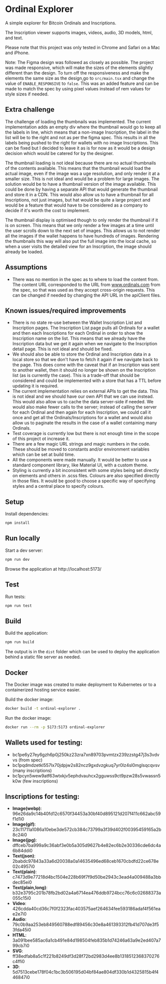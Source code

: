 # Ordinal Explorer

A simple explorer for Bitcoin Ordinals and Inscriptions.

The Inscription viewer supports images, videos, audio, 3D models, html, and text.

Please note that this project was only tested in Chrome and Safari on a Mac and iPhone.

Note:
The Figma design was followed as closely as possible. The project was made responsive, which will make the sizes of the elements slightly different than the design. To turn off the responsiveness and make the elements the same size as the design,go to `src/main.tsx` and change the value of `ENABLE_RESPONSIVE` to `false`. This was an added feature and can be made to match the spec by using pixel values instead of rem values for style sizes if needed.

## Extra challenge

The challenge of loading the thumbnails was implemented. The current implementation adds an empty div where the thumbnail would go to keep all the labels in line, which means that a non-image Inscription, the label in the list will be to the right and not as per the figma spec. This results in all the labels being pushed to the right for wallets with no image Inscriptions. This can be fixed but I decided to leave it as is for now as it would be a design decision which would be catered for by the designer.

The thumbnail loading is not ideal because there are no actual thumbnails of the contents available. This means that the thumbnail would load the actual image, even if the image was a uge resolution, and only render it at a smaller size. This is not ideal and would be a problem for large images. The solution would be to have a thumbnail version of the image available. This could be done by having a separate API that would generate the thumbnail and store it in a CDN. This would also allow us to have a thumbnail for all Inscriptions, not just images, but hat would be quite a large project and would be a feature that would have to be considered as a company to decide if it's worth the cost to implement.

The thumbnail display is optimised though to only render the thumbnail if it is on screen. This means that we only render a few images at a time until the user scrolls down to the next set of images. This allows us to not render all the images if the wallet happens to have hundreds of images. Rendering the thumbnails this way will also put the full image into the local cache, so when a user visits the detailed view for an Inscription, the image should already be loaded.

## Assumptions
- There was no mention in the spec as to where to load the content from. The content URL corresponded to the URL from www.ordinals.com from the spec, so that was used as they accept cross-origin requests. This can be changed if needed by changing the API URL in the apiClient files.

## Known issues/required improvements
- There is no state re-use between the Wallet Inscription List and Inscription pages. The Inscription List page pulls all Ordinals for a wallet and then each Inscriptions for each Ordinal in order to show the Inscription name on the list. This means that we already have the Inscription data but we get it again when we navigate to the Inscription detail page. This is not ideal and should be fixed.
- We should also be able to store the Ordinal and Inscription data in a local store so that we don't have to fetch it again if we navigate back to the page. This does come with the caveat that if an Inscription was sent to another wallet, then it should no longer be shown on the Inscription list (as is currently the case). This is a trade-off that should be considered and could be implemented with a store that has a TTL before updating it is required.
- The current implementation relies on external APIs to get the data. This is not ideal and we should have our own API that we can use instead. This would also allow us to cache the data server-side if needed. We would also make fewer calls to the server; instead of calling the server for each Ordinal and then again for each Inscription, we could call it once and get all the Ordinals/Inscriptions for a wallet and would also allow us to paginate the results in the case of a wallet containing many Ordinals.
- Test coverage is currently low but there is not enough time in the scope of this project ot increase it.
- There are a few magic URL strings and magic numbers in the code. These should be moved to constants and/or environment variables which can be set at build time.
- All the components were made manually. It would be better to use a standard component library, like Material UI, with a custom theme.
- Styling is currently a bit inconsistent with some styles being set directly on elements and others in .scss files. Colours are also specified directly in those files. It would be good to choose a specific way of specifying styles and a central place to specify colours.

## Setup

Install dependencies:

```bash
npm install
```

## Run locally

Start a dev server:

```bash
npm run dev
```

Browse the application at http://localhost:5173/

## Test

Run tests:

  ```bash
  npm run test
  ```

## Build

Build the application:

```bash
npm run build
```

The output is in the `dist` folder which can be used to deploy the application behind a static file server as needed.

## Docker

The Docker image was created to make deployment to Kubernetes or to a containerized hosting service easier.

Build the docker image:

```bash
docker build -t ordinal-explorer .
```

Run the docker image:

```bash
docker run --rm -p 5173:5173 ordinal-explorer
```

## Wallets used for testing:
- bc1pe6y27ey6gzh6p0j250kz23zra7xn89703pvmtzx239zzstg47j3s3vdvvs (from spec)
- bc1pqdmdzetkl557lx70jdpjw2s82ncz9gxdvzgkuq7yr0lz4sl0mglsqcqvsv (many inscriptions)
- bc1pcyn5wew9atf63wtxkjv5ephdvauhcx2gguwss9ct9pzw28s5vwassn5k0w (few inscriptions)

## Inscriptions for testing:

- **Image(webp)**: 96e26da9c14b40fd12c6570f34453a30bf40d895121d207f411c662abc59f1d1i0
- **Image(gif)**: 23c11711a1086a10ebe3de572cb384c73799a3f39d402f00395459165a2b8c24i0
- **Image(jpg)**: dffceb7ba999a9c36abf3e0b5a305d9627b4e82ec6b2e30336cde6dc4a6b84ddi0
- **Text(json)**: 2babdc97843a33a6d20038a0a14635496ed68ceb1670cbdfd22ce678e02c4957i0
- **Text(plain)**: c7473d9e77218d4bc1504e228b69f7f9d50be2943c3ead4a009488a3bbdec85ei0
- **Text(plain,long)**: b32e3795c201b78fb2bd02a4a6714ea476ddb9724bcc76c6c02688373a055c15i0
- **Video**: 426cdda40cd36c7f0f2323fac403575aef264634fee593186adaf4f561eae2e7i0
- **Audio**: 79c0b9aa253eb849560788edf89456c30e8a461393312fb41d707de3f53fda45i0
- **HTML**: 3a091bee585ac6a1cb491e84d198504feb835b1d74246a63a9e2ed407a799cb7i0
- **SVG**: ff38edfab8a5c1f221b8249df3d28f72bd2983d4ee8b1318512368370276c4ffi0
- **3D**: 5d7513cebe178f04c1bc3b506195d04bf84ae804df330b1d4325815b4f446847i0
